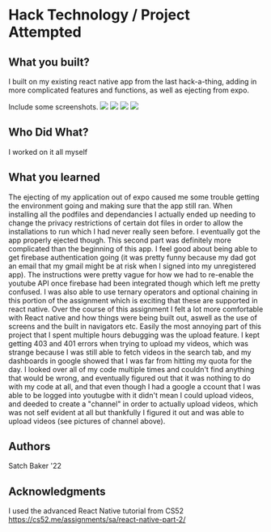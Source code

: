 # Hack Technology / Project Attempted


## What you built? 

I built on my existing react native app from the last hack-a-thing, adding in more complicated features and functions, as well as ejecting from expo.

Include some screenshots.
![](/images/Search.png)
![](/images/Upload.png)
![](/images/Choosing.png)
![](/images/Uploaded.png)

## Who Did What?

I worked on it all myself

## What you learned

The ejecting of my application out of expo caused me some trouble getting the environment going and making sure that the app still ran. When installing all the podfiles and dependancies I actually ended up needing to change the privacy restrictions of certain dot files in order to allow the installations to run which I had never really seen before. I eventually got the app properly ejected though. This second part was definitely more complicated than the beginning of this app. I feel good about being able to get firebase authentication going (it was pretty funny because my dad got an email that my gmail might be at risk when I signed into my unregistered app). The instructions were pretty vague for how we had to re-enable the youtube API once firebase had been integrated though which left me pretty confused. I was also able to use ternary operators and optional chaining in this portion of the assignment which is exciting that these are supported in react native. Over the course of this assignment I felt a lot more comfortable with React native and how things were being built out, aswell as the use of screens and the built in navigators etc. Easily the most annoying part of this project that I spent multiple hours debugging was the upload feature. I kept getting 403 and 401 errors when trying to upload my videos, which was strange because I was still able to fetch videos in the search tab, and my dashboards in google showed that I was far from hitting my quota for the day. I looked over all of my code multiple times and couldn't find anything that would be wrong, and eventually figured out that it was nothing to do with my code at all, and that even though I had a google a ccount that I was able to be logged into youtugbe with it didn't mean I could upload videos, and deeded to create a "channel" in order to actually upload videos, which was not self evident at all but thankfully I figured it out and was able to upload videos (see pictures of channel above).

## Authors

Satch Baker '22

## Acknowledgments

I used the advanced React Native tutorial from CS52
https://cs52.me/assignments/sa/react-native-part-2/
